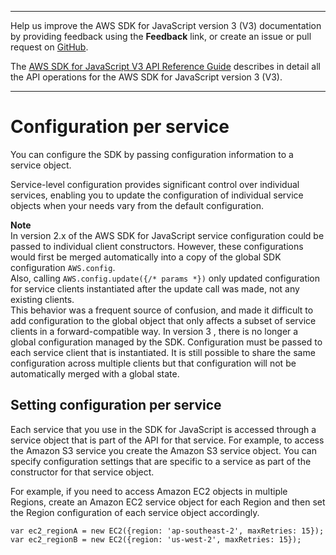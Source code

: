--------

Help us improve the AWS SDK for JavaScript version 3 \(V3\) documentation by providing feedback using the **Feedback** link, or create an issue or pull request on [GitHub](https://github.com/awsdocs/aws-sdk-for-javascript-v3)\.

 The [AWS SDK for JavaScript V3 API Reference Guide](https://docs.aws.amazon.com/AWSJavaScriptSDK/v3/latest/index.html) describes in detail all the API operations for the AWS SDK for JavaScript version 3 \(V3\)\.

--------

# Configuration per service<a name="global-config-object"></a>

You can configure the SDK by passing configuration information to a service object\.

Service\-level configuration provides significant control over individual services, enabling you to update the configuration of individual service objects when your needs vary from the default configuration\.

**Note**  
In version 2\.x of the AWS SDK for JavaScript service configuration could be passed to individual client constructors\. However, these configurations would first be merged automatically into a copy of the global SDK configuration `AWS.config`\.  
Also, calling `AWS.config.update({/* params *})` only updated configuration for service clients instantiated after the update call was made, not any existing clients\.  
This behavior was a frequent source of confusion, and made it difficult to add configuration to the global object that only affects a subset of service clients in a forward\-compatible way\. In version 3 , there is no longer a global configuration managed by the SDK\. Configuration must be passed to each service client that is instantiated\. It is still possible to share the same configuration across multiple clients but that configuration will not be automatically merged with a global state\.

## Setting configuration per service<a name="service-specific-configuration"></a>

Each service that you use in the SDK for JavaScript is accessed through a service object that is part of the API for that service\. For example, to access the Amazon S3 service you create the Amazon S3 service object\. You can specify configuration settings that are specific to a service as part of the constructor for that service object\. 

For example, if you need to access Amazon EC2 objects in multiple Regions, create an Amazon EC2 service object for each Region and then set the Region configuration of each service object accordingly\.

```
var ec2_regionA = new EC2({region: 'ap-southeast-2', maxRetries: 15});
var ec2_regionB = new EC2({region: 'us-west-2', maxRetries: 15});
```